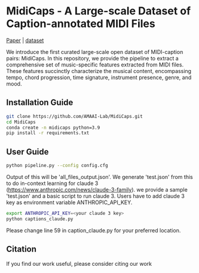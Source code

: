 # MidiCaps - A Large-scale Dataset of Caption-annotated MIDI Files
<p align="center">
  
[Paper](https://arxiv.org/abs/placeholder) | [dataset](https://huggingface.co/datasets/amaai-lab/MidiCaps)
</p>
We introduce the first curated large-scale open dataset of MIDI-caption pairs: MidiCaps. In this repository, we provide the pipeline to extract a comprehensive set of music-specific features extracted from MIDI files. These features succinctly characterize the musical content, encompassing tempo, chord progression, time signature, instrument presence, genre, and mood. 

## Installation Guide
```bash
git clone https://github.com/AMAAI-Lab/MidiCaps.git
cd MidiCaps
conda create -n midicaps python=3.9
pip install -r requirements.txt
```
## User Guide
```bash
python pipeline.py --config config.cfg
```
Output of this will be 'all_files_output.json'. We generate 'test.json' from this to do in-context learning for claude 3 (https://www.anthropic.com/news/claude-3-family). we provide a sample 'test.json' and a basic script to run claude 3. Users have to add claude 3 key as environment variable ANTHROPIC_API_KEY.
```bash
export ANTHROPIC_API_KEY=<your claude 3 key>
python captions_claude.py
```
Please change line 59 in caption_claude.py for your preferred location. 

## Citation
If you find our work useful, please consider citing our work
